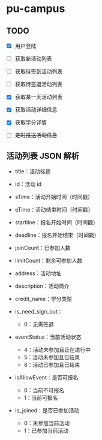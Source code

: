 # pu-campus

## TODO

- [x] 用户登陆

- [ ] 获取新活动列表

- [ ] 获取待签到活动列表

- [ ] 获取待签退活动列表

- [x] 获取某一天活动列表

- [x] 获取活动详细信息

- [x] 获取学分详情

- [ ] ~~定时推送活动信息~~

## 活动列表 JSON 解析

- title：活动标题

- id：活动 id

- sTime：活动开始时间（时间戳）

- eTime：活动结束时间（时间戳）

- startline：报名开始时间（时间戳）

- deadline：报名开始结束（时间戳）

- joinCount：已参加人数

- limitCount：剩余可参加人数

- address：活动地址

- description：活动简介

- credit_name：学分类型

- is_need_sign_out：

    - 0：无需签退

- eventStatus：当前活动状态

    - 4：活动未参加且正在进行中
    - 5：活动未参加且已结束
    - 8：活动已参加且已结束

- isAllowEvent：是否可报名

    - 0：当前不可报名
    - 1：当前可报名

- is_joined：是否已参加活动
    - 0：未参加当前活动
    - 1：已参加当前活动